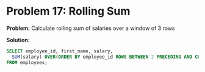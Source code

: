 # Problem 17: Rolling Sum

**Problem:** Calculate rolling sum of salaries over a window of 3 rows

**Solution:**
```sql
SELECT employee_id, first_name, salary,
  SUM(salary) OVER(ORDER BY employee_id ROWS BETWEEN 2 PRECEDING AND CURRENT ROW) AS rolling_sum
FROM employees;
